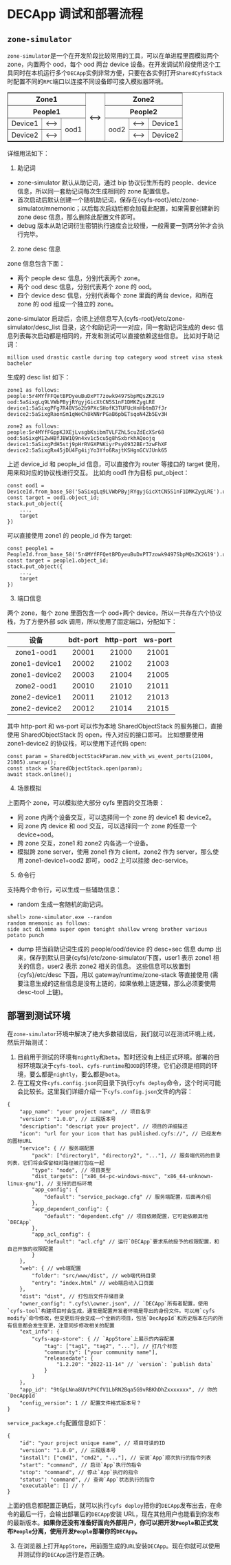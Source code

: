 # DECApp 调试和部署流程

## `zone-simulator`

`zone-simulator`是一个在开发阶段比较常用的工具，可以在单进程里面模拟两个 zone，内置两个 ood，每个 ood 两台 device 设备。在开发调试阶段使用这个工具同时在本机运行多个`DECApp`实例非常方便，只要在各实例打开`SharedCyfsStack`时配置不同的`RPC`端口以连接不同设备即可接入模拟器环境。

<table border="1">
    <tr>
        <th colspan="3">Zone1</th>
        <th rowspan="4"><--></th>
        <th colspan="3">Zone2</th>
    </tr>
    <tr>
        <th colspan="3">People1</th>
        <th colspan="3">People2</th>
    </tr>
    <tr>
        <td>Device1</td>
        <td><--></td>
        <td rowspan="4">ood1</td>
        <td rowspan="4">ood2</td>
        <td><--></td>
        <td>Device1</td>
    </tr>
    <tr>
        <td>Device2</td>
        <td><--></td>
        <td><--></td>
        <td>Device2</td>
    </tr>
</table>

详细用法如下：

1. 助记词

-   zone-simulator 默认从助记词，通过 bip 协议衍生所有的 people、device 信息，所以同一套助记词每次生成相同的 zone 配置信息。
-   首次启动后默认创建一个随机助记词，保存在{cyfs-root}/etc/zone-simulator/mnemonic；以后每次启动后都会加载此配置，如果需要创建新的 zone desc 信息，那么删除此配置文件即可。
-   debug 版本从助记词衍生密钥执行速度会比较慢，一般需要一到两分钟才会执行完毕。

2. zone desc 信息

zone 信息包含下面：

-   两个 people desc 信息，分别代表两个 zone。
-   两个 ood desc 信息，分别代表两个 zone 的 ood。
-   四个 device desc 信息，分别代表每个 zone 里面的两台 device，和所在 zone 的 ood 组成一个独立的 zone。

zone-simulator 启动后，会把上述信息写入{cyfs-root}/etc/zone-simulator/desc_list 目录，这个和助记词一一对应，同一套助记词生成的 desc 信息列表每次启动都是相同的，开发和测试可以直接依赖这些信息。
比如对于助记词：

```
million used drastic castle during top category wood street visa steak bachelor
```

生成的 desc list 如下：

```
zone1 as follows:
people:5r4MYfFFQetBPDyeuBuDxPT7zowk9497SbpMQsZK2G19
ood:5aSixgLq9LVWbPByjRYgyjGicXtCN5S1nF1DMKZygLRE
device1:5aSixgPFg7R48VSo2b9PXcSHofK3TUFUcHnHbtmB7fJr
device2:5aSixgRaonSm1qWeCh8kNNrPGaB6pbETsqoN4Zb5Ev3H

zone2 as follows:
people:5r4MYfFGppKJXEjLvsgbKsibmTVLFZhL5cuZdEcXSr68
ood:5aSixgM12wHBfJBW1Q9n4xv1c5cu5g8hSxbrkhAQoojq
device1:5aSixgPdH5stj9pHrRVGXPNKiyrPsy8932BEr3zwFhXF
device2:5aSixgRx45jDU4Fg4ijYo3Yfo6RajtKSHgnGCVJUnk65
```

上述 device_id 和 people_id 信息，可以直接作为 router 等接口的 target 使用，用来和对应的协议栈进行交互。
比如向 ood1 作为目标 put_object：

```
const ood1 = DeviceId.from_base_58('5aSixgLq9LVWbPByjRYgyjGicXtCN5S1nF1DMKZygLRE').unwrap();
const target = ood1.object_id;
stack.put_object({
    ...,
    target
})
```

可以直接使用 zone1 的 people_id 作为 target:

```
const people1 = PeopleId.from_base_58('5r4MYfFFQetBPDyeuBuDxPT7zowk9497SbpMQsZK2G19').unwrap();
const target = people1.object_id;
stack.put_object({
    ...,
    target
})
```

3. 端口信息

两个 zone，每个 zone 里面包含一个 ood+两个 device，所以一共存在六个协议栈，为了方便外部 sdk 调用，所以使用了固定端口，分配如下：

|     设备      | bdt-port | http-port | ws-port |
| :-----------: | :------: | :-------: | :-----: |
|  zone1-ood1   |  20001   |   21000   |  21001  |
| zone1-device1 |  20002   |   21002   |  21003  |
| zone1-device2 |  20003   |   21004   |  21005  |
|  zone2-ood1   |  20010   |   21010   |  21011  |
| zone2-device1 |  20011   |   21012   |  21013  |
| zone2-device2 |  20012   |   21014   |  21015  |

其中 http-port 和 ws-port 可以作为本地 SharedObjectStack 的服务接口，直接使用 SharedObjectStack 的 open，传入对应的接口即可。
比如想要使用 zone1-device2 的协议栈，可以使用下述代码 open:

```
const param = SharedObjectStackParam.new_with_ws_event_ports(21004, 21005).unwrap();
const stack = SharedObjectStack.open(param);
await stack.online();
```

4. 场景模拟

上面两个 zone，可以模拟绝大部分 cyfs 里面的交互场景：

-   同 zone 内两个设备交互，可以选择同一个 zone 的 device1 和 device2。
-   同 zone 内 device 和 ood 交互，可以选择同一个 zone 的任意一个 device+ood。
-   跨 zone 交互，zone1 和 zone2 内各选一个设备。
-   模拟跨 zone server，使用 zone1 作为 client，zone2 作为 server，那么使用 zone1-device1+ood2 即可，ood2 上可以挂接 dec-service。

5. 命令行

支持两个命令行，可以生成一些辅助信息：

-   random 生成一套随机的助记词。

```
shell> zone-simulator.exe --random
random mnemonic as follows:
side act dilemma super open tonight shallow wrong brother various potato punch
```

-   dump 把当前助记词生成的 people/ood/device 的 desc+sec 信息 dump 出来，保存到默认目录{cyfs}/etc/zone-simulator/下面，user1 表示 zone1 相关的信息，user2 表示 zone2 相关的信息。
    这些信息可以放置到{cyfs}/etc/desc 下面，用以 gateway/runtime/zone-stack 等直接使用
    (需要注意生成的这些信息是没有上链的，如果依赖上链逻辑，那么必须要使用 desc-tool 上链)。

## 部署到测试环境

在`zone-simulator`环境中解决了绝大多数错误后，我们就可以在测试环境上线，然后开始测试：

1. 目前用于测试的环境有`nightly`和`beta`，暂时还没有上线正式环境。部署的目标环境取决于`cyfs-tool`、`cyfs-runtime`和`OOD`的环境，它们必须是相同的环境，要么都是`nightly`，要么都是`beta`。
2. 在工程文件`cyfs.config.json`同目录下执行`cyfs deploy`命令，这个时间可能会比较长。这里我们详细介绍一下`cyfs.config.json`文件的内容：

```
{
    "app_name": "your project name", // 项目名字
    "version": "1.0.0", // 三段版本号
    "description": "descript your project", // 项目的详细描述
    "icon": "url for your icon that has published.cyfs://", // 已经发布的图标URL
    "service": { // 服务端配置
        "pack": ["directory1", "directory2", "..."], // 服务端代码的目录列表，它们将会保留相对路径被打包在一起
        "type": "node", // 项目类型
        "dist_targets": ["x86_64-pc-windows-msvc", "x86_64-unknown-linux-gnu"], // 支持的目标环境
        "app_config": {
            "default": "service_package.cfg" // 服务端配置，后面再介绍
        },
        "app_dependent_config": {
            "default": "dependent.cfg" // 项目依赖配置，它可能依赖其他`DECApp`
        },
        "app_acl_config": {
            "default": "acl.cfg" // 运行`DECApp`要求系统授予的权限配置，和自己开放的权限配置
        }
    },
    "web": { // web端配置
        "folder": "src/www/dist", // web端代码目录
        "entry": "index.html" // web端启动入口页面
    },
    "dist": "dist", // 打包后文件存储目录
    "owner_config": ".cyfs\\owner.json", // `DECApp`所有者配置，使用`cyfs-tool`构建项目时会生成，通常是配置开发者环境是导出的身份文件。可以用`cyfs modify`命令修改，但变更后将会变成一个全新的项目，包括`DecAppId`和历史版本在内的所有信息都会发生变更，注意同步修改相关的配置
    "ext_info": {
        "cyfs-app-store": { // `AppStore`上展示的内容配置
            "tag": ["tag1", "tag2", "..."], // 打几个标签
            "community": ["your community name"],
            "releasedate": {
                "1.2.20": "2022-11-14" // `version`: `publish data`
            }
        }
    },
    "app_id": "9tGpLNna8UVtPYCfV1LbRN2Bqa5G9vRBKhDhZxxxxxxx", // 你的`DecAppId`
    "config_version": 1 // 配置文件格式版本号？
}
```

`service_package.cfg`配置信息如下：

```
{
	"id": "your project unique name", // 项目可读的ID
	"version": "1.0.0", // 三段版本号
	"install": ["cmd1", "cmd2", "..."], // 安装`App`顺次执行的指令列表
	"start": "command", // 启动`App`执行的指令
	"stop": "command", // 停止`App`执行的指令
	"status": "command", // 查询`App`状态执行的指令
	"executable": [] // ?
}
```

上面的信息都配置正确后，就可以执行`cyfs deploy`把你的`DECApp`发布出去，在命令的最后一行，会输出部署后的`DECApp`安装 URL，现在其他用户也能看到你发布的最新版本。**如果你还没有准备好面向外部用户，你可以把开发`People`和正式发布`People`分离，使用开发`People`部署你的`DECApp`。**

3. 在浏览器上打开`AppStore`，用前面生成的`URL`安装`DECApp`。现在你就可以使用并测试你的`DECApp`运行是否正确。
